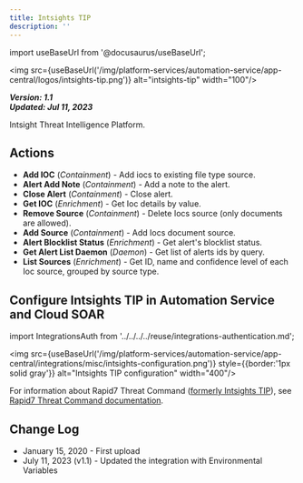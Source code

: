 ```yaml
---
title: Intsights TIP
description: ''
---
```

import useBaseUrl from '@docusaurus/useBaseUrl';

<img src={useBaseUrl('/img/platform-services/automation-service/app-central/logos/intsights-tip.png')} alt="intsights-tip" width="100"/>

***Version: 1.1  
Updated: Jul 11, 2023***

Intsight Threat Intelligence Platform.

## Actions

* **Add IOC** (*Containment*) - Add iocs to existing file type source.
* **Alert Add Note** (*Containment*) - Add a note to the alert.
* **Close Alert** (*Containment*) - Close alert.
* **Get IOC** (*Enrichment*) - Get Ioc details by value.
* **Remove Source** (*Containment*) - Delete Iocs source (only documents are allowed).
* **Add Source** (*Containment*) - Add Iocs document source.
* **Alert Blocklist Status** (*Enrichment*) - Get alert's blocklist status.
* **Get Alert List Daemon** (*Daemon*) - Get list of alerts ids by query.
* **List Sources** (*Enrichment*) - Get ID, name and confidence level of each Ioc source, grouped by source type.

## Configure Intsights TIP in Automation Service and Cloud SOAR

import IntegrationsAuth from '../../../../reuse/integrations-authentication.md';

<IntegrationsAuth/>

<img src={useBaseUrl('/img/platform-services/automation-service/app-central/integrations/misc/intsights-configuration.png')} style={{border:'1px solid gray'}} alt="Intsights TIP configuration" width="400"/>

For information about Rapid7 Threat Command ([formerly Intsights TIP](https://www.msspalert.com/news/rapid7-acquires-intsights-cyber)), see [Rapid7 Threat Command documentation](https://docs.rapid7.com/).

## Change Log

* January 15, 2020 - First upload
* July 11, 2023 (v1.1) - Updated the integration with Environmental Variables
